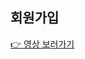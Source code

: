## 회원가입

[👉 영상 보러가기](https://github.com/user-attachments/assets/9e90b32a-28cf-471b-b0bc-94a312ec587a)
